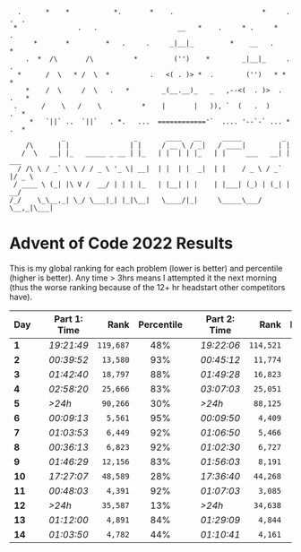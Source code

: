 ```
  .      *    *           *.       *    .                      *     .  .  .
 *               .   .                    __   *    .     * .     *       .
      *       *         *   .     .     _|__|_         *    __   .      *
    .  *  /\       /\          *         ('')    *        _|__|_     .    .
  *      /  \   * /  \  *          .   <( . )> *  .        ('')   * *   *
    *    /  \     /  \   .   *        _(__.__)_   _   ,--<(  . )>  .   .   *
 .      /    \   /    \          *    |       |   )), `  (   .  )     .  *
     *   `||` ..  `||`   . *.   ...  ============'`  .... '--`-` ... *  .  *
             _                 _       ____   __     _____          _
    /\      | |               | |     / __ \ / _|   / ____|        | |
   /  \   __| |_   _____ _ __ | |_   | |  | | |_   | |     ___   __| | ___
  / /\ \ / _` \ \ / / _ \ '_ \| __|  | |  | |  _|  | |    / _ \ / _` |/ _ \
 / ____ \ (_| |\ V /  __/ | | | |_   | |__| | |    | |___| (_) | (_| |  __/
/_/    \_\__,_| \_/ \___|_| |_|\__|   \____/|_|     \_____\___/ \__,_|\___|
```

# Advent of Code 2022 Results

<!-- <p align="center">
    <a href="https://github.com/MNThomson/AdventOfCode/commits">
        <img
            src="https://img.shields.io/github/last-commit/MNThomson/AdventOfCode?style=for-the-badge"
            alt="Last GitHub Commit"
        >
    </a>
</p> -->

This is my global ranking for each problem (lower is better) and percentile (higher is better). Any time > 3hrs means I attempted it the next morning (thus the worse ranking because of the 12+ hr headstart other competitors have).

<!--MARKER:START:SCOREBOARD-->

| Day    |     | Part 1: Time |      Rank | Percentile |     | Part 2: Time |      Rank | Percentile |
| ------ | --- | ------------ | --------: | :--------: | --- | ------------ | --------: | :--------: |
| **1**  |     | _19:21:49_   | `119,687` |    48%     |     | _19:22:06_   | `114,521` |    48%     |
| **2**  |     | _00:39:52_   |  `13,580` |    93%     |     | _00:45:12_   |  `11,774` |    93%     |
| **3**  |     | _01:42:40_   |  `18,797` |    88%     |     | _01:49:28_   |  `16,823` |    89%     |
| **4**  |     | _02:58:20_   |  `25,666` |    83%     |     | _03:07:03_   |  `25,051` |    83%     |
| **5**  |     | _>24h_       |  `90,266` |    30%     |     | _>24h_       |  `88,125` |    30%     |
| **6**  |     | _00:09:13_   |   `5,561` |    95%     |     | _00:09:50_   |   `4,409` |    96%     |
| **7**  |     | _01:03:53_   |   `6,449` |    92%     |     | _01:06:50_   |   `5,466` |    93%     |
| **8**  |     | _00:36:13_   |   `6,823` |    92%     |     | _01:02:30_   |   `6,727` |    92%     |
| **9**  |     | _01:46:29_   |  `12,156` |    83%     |     | _01:56:03_   |   `8,191` |    87%     |
| **10** |     | _17:27:07_   |  `48,589` |    28%     |     | _17:36:40_   |  `44,268` |    31%     |
| **11** |     | _00:48:03_   |   `4,391` |    92%     |     | _01:07:03_   |   `3,085` |    93%     |
| **12** |     | _>24h_       |  `35,587` |    13%     |     | _>24h_       |  `34,638` |    13%     |
| **13** |     | _01:12:00_   |   `4,891` |    84%     |     | _01:29:09_   |   `4,844` |    84%     |
| **14** |     | _01:03:50_   |   `4,782` |    44%     |     | _01:10:41_   |   `4,161` |    45%     |

<!--MARKER:END:SCOREBOARD-->
